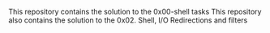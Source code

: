 This repository contains the solution to the 0x00-shell tasks
This repository also contains the solution to the 0x02. Shell, I/O Redirections and filters
